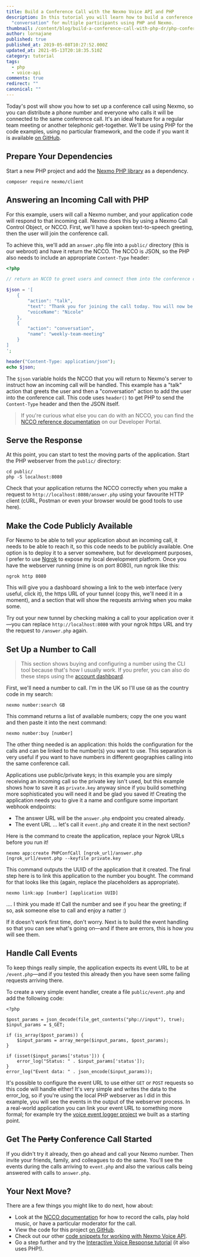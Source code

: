 ```yaml
---
title: Build a Conference Call with the Nexmo Voice API and PHP
description: In this tutorial you will learn how to build a conference call
  "conversation" for multiple participants using PHP and Nexmo.
thumbnail: /content/blog/build-a-conference-call-with-php-dr/php-conference-call-1.png
author: lornajane
published: true
published_at: 2019-05-08T10:27:52.000Z
updated_at: 2021-05-13T20:18:35.510Z
category: tutorial
tags:
  - php
  - voice-api
comments: true
redirect: ""
canonical: ""
---
```


Today's post will show you how to set up a conference call using Nexmo, so you can distribute a phone number and everyone who calls it will be connected to the same conference call. It's an ideal feature for a regular team meeting or another telephonic get-together. We'll be using PHP for the code examples, using no particular framework, and the code if you want it is available [on GitHub](https://github.com/nexmo-community/php-conference-call).

## Prepare Your Dependencies


<sign-up number></sign-up>

Start a new PHP project and add the [Nexmo PHP library](https://github.com/nexmo/nexmo-php) as a dependency.

```
composer require nexmo/client
```

## Answering an Incoming Call with PHP

For this example, users will call a Nexmo number, and your application code will respond to that incoming call. Nexmo does this by using a Nexmo Call Control Object, or NCCO. First, we'll have a spoken text-to-speech greeting, then the user will join the conference call.

To achieve this, we'll add an `answer.php` file into a `public/` directory (this is our webroot) and have it return the NCCO. The NCCO is JSON, so the PHP also needs to include an appropriate `Content-Type` header:

```php
<?php

// return an NCCO to greet users and connect them into the conference call

$json = '[
    {
        "action": "talk",
        "text": "Thank you for joining the call today. You will now be added to the conference.",
        "voiceName": "Nicole"
    },
    {
        "action": "conversation",
        "name": "weekly-team-meeting"
    }
]
';

header("Content-Type: application/json");
echo $json;
```

The `$json` variable holds the NCCO that you will return to Nexmo's server to instruct how an incoming call will be handled. This example has a "talk" action that greets the user and then a "conversation" action to add the user into the conference call. This code uses `header()` to get PHP to send the `Content-Type` header and then the JSON itself.

> If you're curious what else you can do with an NCCO, you can find the [NCCO reference documentation](https://developer.nexmo.com/voice/voice-api/ncco-reference) on our Developer Portal.

## Serve the Response

At this point, you can start to test the moving parts of the application. Start the PHP webserver from the `public/` directory:

```
cd public/
php -S localhost:8080
```

Check that your application returns the NCCO correctly when you make a request to `http://localhost:8080/answer.php` using your favourite HTTP client (cURL, Postman or even your browser would be good tools to use here).

## Make the Code Publicly Available

For Nexmo to be able to tell your application about an incoming call, it needs to be able to reach it, so this code needs to be publicly available. One option is to deploy it to a server somewhere, but for development purposes, I prefer to use [Ngrok](https://ngrok.com) to expose my local development platform. Once you have the webserver running (mine is on port 8080), run ngrok like this:

```
ngrok http 8080
```

This will give you a dashboard showing a link to the web interface (very useful, click it), the https URL of your tunnel (copy this, we'll need it in a moment), and a section that will show the requests arriving when you make some.

Try out your new tunnel by checking making a call to your application over it—you can replace `http://localhost:8080` with your ngrok https URL and try the request to `/answer.php` again.

## Set Up a Number to Call

> This section shows buying and configuring a number using the CLI tool because that's how I usually work. If you prefer, you can also do these steps using the [account dashboard](https://dashboard.nexmo.com).

First, we'll need a number to call. I'm in the UK so I'll use `GB` as the country code in my search:

```
nexmo number:search GB
```

This command returns a list of available numbers; copy the one you want and then paste it into the next command:

```
nexmo number:buy [number]
```

The other thing needed is an application: this holds the configuration for the calls and can be linked to the number(s) you want to use. This separation is very useful if you want to have numbers in different geographies calling into the same conference call.

Applications use public/private keys; in this example you are simply receiving an incoming call so the private key isn't used, but this example shows how to save it as `private.key` anyway since if you build something more sophisticated you will need it and be glad you saved it! Creating the application needs you to give it a name and configure some important webhook endpoints:
 - The answer URL will be the `answer.php` endpoint you created already.
 - The event URL ... let's call it `event.php` and create it in the next section?

Here is the command to create the application, replace your Ngrok URLs before you run it!

```
nexmo app:create PHPConfCall [ngrok_url]/answer.php [ngrok_url]/event.php --keyfile private.key
```

This command outputs the UUID of the application that it created. The final step here is to link this application to the number you bought. The command for that looks like this (again, replace the placeholders as appropriate).

```
nexmo link:app [number] [application UUID]
```

.... I think you made it! Call the number and see if you hear the greeting; if so, ask someone else to call and enjoy a natter :)

If it doesn't work first time, don't worry. Next is to build the event handling so that you can see what's going on—and if there are errors, this is how you will see them.

## Handle Call Events

To keep things really simple, the application expects its event URL to be at `/event.php`—and if you tested this already then you have seen some failing requests arriving there.

To create a very simple event handler, create a file `public/event.php` and add the following code:

```
<?php

$post_params = json_decode(file_get_contents("php://input"), true);
$input_params = $_GET;

if (is_array($post_params)) {
    $input_params = array_merge($input_params, $post_params);
}

if (isset($input_params['status'])) {
    error_log("Status: " . $input_params['status']);
}
error_log("Event data: " . json_encode($input_params));
```

It's possible to configure the event URL to use either `GET` or `POST` requests so this code will handle either! It's very simple and writes the data to the error_log, so if you're using the local PHP webserver as I did in this example, you will see the events in the output of the webserver process. In a real-world application you can link your event URL to something more formal; for example try the [voice event logger project](https://github.com/Nexmo/voice-event-logger) we built as a starting point.

## Get The <del>Party</del> Conference Call Started

If you didn't try it already, then go ahead and call your Nexmo number. Then invite your friends, family, and colleagues to do the same. You'll see the events during the calls arriving to `event.php` and also the various calls being answered with calls to `answer.php`.

## Your Next Move?

There are a few things you might like to do next, how about:

* Look at the [NCCO documentation](https://developer.nexmo.com/voice/voice-api/ncco-reference) for how to record the calls, play hold music, or have a particular moderator for the call.
* View the code for this project [on GitHub](https://github.com/nexmo-community/php-conference-call).
* Check out our other [code snippets for working with Nexmo Voice API](https://developer.nexmo.com/voice/voice-api/code-snippets/before-you-begin).
* Go a step further and try the [Interactive Voice Response tutorial](https://developer.nexmo.com/tutorials/interactive-voice-response) (it also uses PHP!).

